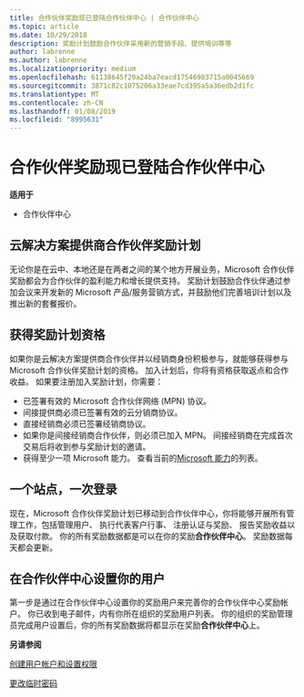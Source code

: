 ```yaml
---
title: 合作伙伴奖励现已登陆合作伙伴中心 | 合作伙伴中心
ms.topic: article
ms.date: 10/29/2018
description: 奖励计划鼓励合作伙伴采用新的营销手段、提供培训等等
author: labrenne
ms.author: labrenne
ms.localizationpriority: medium
ms.openlocfilehash: 61138645f20a24ba7eacd17546983715a0045669
ms.sourcegitcommit: 3871c82c1075206a33eae7cd395a5a36edb2d1fc
ms.translationtype: MT
ms.contentlocale: zh-CN
ms.lasthandoff: 01/08/2019
ms.locfileid: "8995631"
---
```

# <a name="partner-incentives-is-now-on-partner-center"></a>合作伙伴奖励现已登陆合作伙伴中心 

**适用于**

-  合作伙伴中心

## <a name="the-csp-partner-incentives-program"></a>云解决方案提供商合作伙伴奖励计划

无论你是在云中、本地还是在两者之间的某个地方开展业务，Microsoft 合作伙伴奖励都会为合作伙伴的盈利能力和增长提供支持。 奖励计划鼓励合作伙伴通过参加会议来开发新的 Microsoft 产品/服务营销方式，并鼓励他们完善培训计划以及推出新的套餐报价。 

## <a name="qualify-for-the-incentives-program"></a>获得奖励计划资格

如果你是云解决方案提供商合作伙伴并以经销商身份积极参与，就能够获得参与 Microsoft 合作伙伴奖励计划的资格。
加入计划后，你将有资格获取返点和合作收益。 如果要注册加入奖励计划，你需要： 
- 已签署有效的 Microsoft 合作伙伴网络 (MPN) 协议。  
- 间接提供商必须已签署有效的云分销商协议。
- 直接经销商必须已签署经销商协议。
- 如果你是间接经销商合作伙伴，则必须已加入 MPN。 间接经销商在完成首次交易后将收到参与奖励计划的邀请。 
- 获得至少一项 Microsoft 能力。 查看当前的[Microsoft 能力](competencies.md)的列表。

## <a name="one-site-one-log-on"></a>一个站点，一次登录

现在，Microsoft 合作伙伴奖励计划已移动到合作伙伴中心，你将能够开展所有管理工作，包括管理用户、 执行代表客户行事、 注册认证与奖励、 报告奖励收益以及获取付款。 你的所有奖励数据都是可以在你的奖励**合作伙伴中心**。 奖励数据每天都会更新。
 
## <a name="set-your-users-up-in-partner-center"></a>在合作伙伴中心设置你的用户
 
第一步是通过在合作伙伴中心设置你的奖励用户来完善你的合作伙伴中心奖励帐户。 你已收到电子邮件，内有你所在组织的奖励用户列表。 你的组织的奖励管理员完成用户设置后，你的所有奖励数据将都显示在奖励**合作伙伴中心**上。

**另请参阅**

[创建用户帐户和设置权限](create-user-accounts-and-set-permissions.md)

[更改临时密码](change-your-temporary-password.md)

